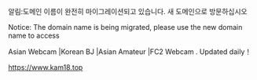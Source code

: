 알림:도메인 이름이 완전히 마이그레이션되고 있습니다. 새 도메인으로 방문하십시오

Notice: The domain name is being migrated, please use the new domain name to access

Asian Webcam |Korean BJ |Asian Amateur |FC2 Webcam . Updated daily！

https://www.kam18.top





